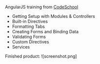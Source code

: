 AngularJS training from [CodeSchool](https://www.codeschool.com/courses/shaping-up-with-angular-js)

- Getting Setup with Modules & Controllers
- Built-in Directives
- Formatting Tabs
- Creating Forms and Binding Data
- Validating Forms
- Custom Directives
- Services

Finished product:
![screenshot.png]
